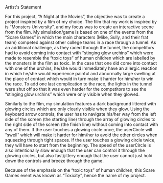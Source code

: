 Artist's Statement

For this project, “A Night at the Movies”, the objective was to create a project inspired by a film of my choice. The film that my work is inspired by is “Monsters University”, and my focus was to create an interactive scene from the film. My simulation/game is based on one of the events from the “Scare Games” in which the main characters (Mike, Sully, and their frat team) competed against other college teams in a race through a tunnel. As an additional challenge, as they raced through the tunnel, the competitors had to avoid coming into contact with “stinging glow urchins” which were made to resemble the “toxic toys” of human children which are labelled by the monsters in the film as toxic. In the case that one did come into contact with one of the urchins, he/she would immediately have an allergic reaction in which he/she would experience painful and abnormally large swelling at the place of contact which would in turn make it harder for him/her to win the race. To add one last complication to the race, the lights in the tunnel were shut off so that it was even harder for the competitors to see the “stinging glow urchins” which were only visible when they glowed.  

Similarly to the film, my simulation features a dark background littered with glowing circles which are only clearly visible when they glow. Using the keyboard arrow controls, the user has to navigate his/her way from the left side of the screen (the starting line) through the array of glowing circles to the right side of the screen (the finish line) without coming into contact with any of them. If the user touches a glowing circle once, the userCircle will “swell” which will make it harder for him/her to avoid the other circles when squeezing through tight spaces. If the user touches a glowing circle twice, they will have to start from the beginning. The speed of the userCircle is also intentionally slow enough that the user can control it through the glowing circles, but also fast/jittery enough that the user cannot just hold down the controls and breeze through the game.  

Because of the emphasis on the “toxic toys” of human children, this Scare Games event was known as “Toxicity”, hence the name of my project.
